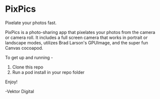 PixPics
=======

Pixelate your photos fast.

PixPics is a photo-sharing app that pixelates your photos from the camera or camera roll. It includes a full screen camera that works in portrait or landscape modes, utilizes Brad Larson's GPUImage, and the super fun Canvas cocoapod. 

To get up and running - 

1. Clone this repo
2. Run a pod install in your repo folder

Enjoy!

-Vektor Digital
